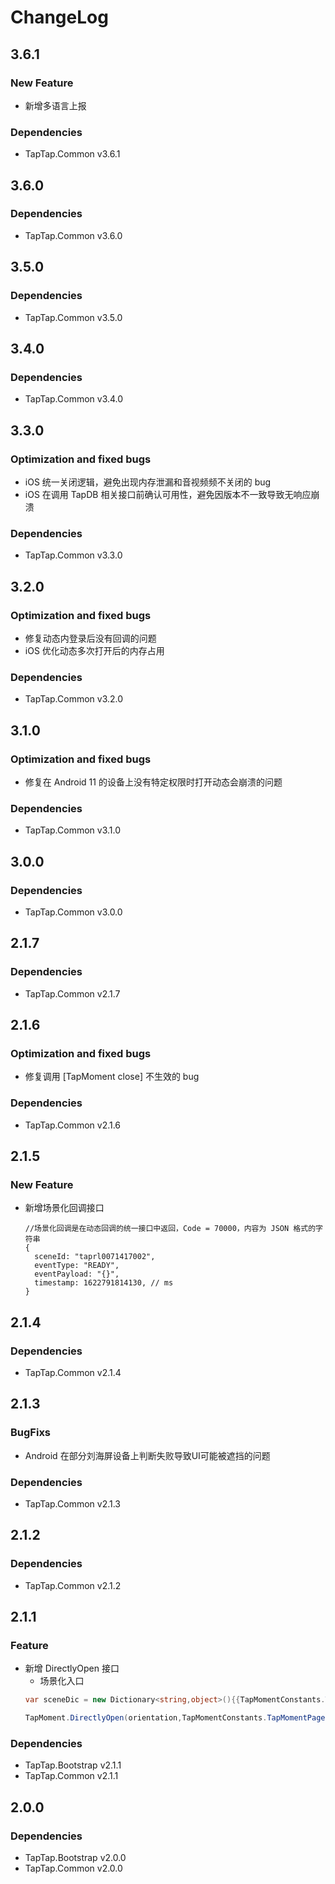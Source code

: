 # ChangeLog

## 3.6.1

### New Feature

- 新增多语言上报

### Dependencies

- TapTap.Common v3.6.1

## 3.6.0

### Dependencies

- TapTap.Common v3.6.0

## 3.5.0

### Dependencies

- TapTap.Common v3.5.0

## 3.4.0

### Dependencies

- TapTap.Common v3.4.0

## 3.3.0

### Optimization and fixed bugs

- iOS 统一关闭逻辑，避免出现内存泄漏和音视频频不关闭的 bug 
- iOS 在调用 TapDB 相关接口前确认可用性，避免因版本不一致导致无响应崩溃

### Dependencies

- TapTap.Common v3.3.0

## 3.2.0

### Optimization and fixed bugs
- 修复动态内登录后没有回调的问题
- iOS 优化动态多次打开后的内存占用

### Dependencies

- TapTap.Common v3.2.0

## 3.1.0

### Optimization and fixed bugs
- 修复在 Android 11 的设备上没有特定权限时打开动态会崩溃的问题

### Dependencies

- TapTap.Common v3.1.0

## 3.0.0

### Dependencies

- TapTap.Common v3.0.0

## 2.1.7

### Dependencies

- TapTap.Common v2.1.7

## 2.1.6

### Optimization and fixed bugs

- 修复调用 [TapMoment close] 不生效的 bug

### Dependencies

- TapTap.Common v2.1.6

## 2.1.5

### New Feature

- 新增场景化回调接口

  ```
  //场景化回调是在动态回调的统一接口中返回，Code = 70000，内容为 JSON 格式的字符串
  {
    sceneId: "taprl0071417002",
    eventType: "READY",
    eventPayload: "{}",
    timestamp: 1622791814130, // ms
  }
  ```

## 2.1.4

### Dependencies

- TapTap.Common v2.1.4

## 2.1.3

### BugFixs

- Android 在部分刘海屏设备上判断失败导致UI可能被遮挡的问题

### Dependencies

- TapTap.Common v2.1.3

## 2.1.2

### Dependencies

- TapTap.Common v2.1.2

## 2.1.1

### Feature

* 新增 DirectlyOpen 接口
    * 场景化入口
  ```c#
  var sceneDic = new Dictionary<string,object>(){{TapMomentConstants.TapMomentPageShortCutKey,sceneId}};

  TapMoment.DirectlyOpen(orientation,TapMomentConstants.TapMomentPageShortCut,sceneDic);
  ```

### Dependencies

* TapTap.Bootstrap v2.1.1
* TapTap.Common v2.1.1

## 2.0.0

### Dependencies

* TapTap.Bootstrap v2.0.0
* TapTap.Common v2.0.0
